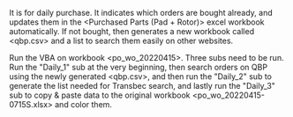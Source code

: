 It is for daily purchase. It indicates which orders are bought already, and updates them in the <Purchased Parts (Pad + Rotor)> excel workbook automatically. If not bought, then generates a new workbook called <qbp.csv> and a list to search them easily on other websites. 

Run the VBA on workbook <po_wo_20220415>. Three subs need to be run. Run the "Daily_1" sub at the very beginning, then search orders on QBP using the newly generated <qbp.csv>, and then run the "Daily_2" sub to generate the list needed for Transbec search, and lastly run the "Daily_3" sub to copy & paste data to the original workbook <po_wo_20220415-0715S.xlsx> and color them.
